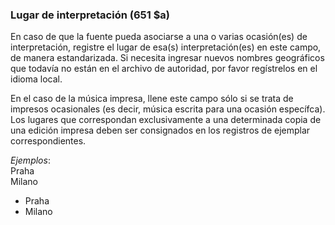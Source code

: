 ### Lugar de interpretación (651 $a)

En caso de que la fuente pueda asociarse a una o varias ocasión(es) de interpretación, registre el lugar de esa(s) interpretación(es) en este campo, de manera estandarizada. Si necesita ingresar nuevos nombres geográficos que todavía no están en el archivo de autoridad, por favor regístrelos en el idioma local.

En el caso de la música impresa, llene este campo sólo si se trata de impresos ocasionales (es decir, música escrita para una ocasión específca). Los lugares que correspondan exclusivamente a una determinada copia de una edición impresa deben ser consignados en los registros de ejemplar correspondientes.

_Ejemplos_:  
Praha  
Milano

- Praha
- Milano
